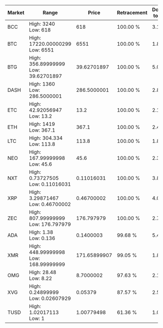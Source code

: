 | Market | Range | Price| Retracement | Doubles to 50% |
| --- | --- | --- | --- | --- |
| BCC | High: 3240<br />Low: 618 | 618 | 100.00 % | 3.12 |
| BTC | High: 17220.00000299<br />Low: 6551 | 6551 | 100.00 % | 1.81 |
| BTG | High: 356.89999999<br />Low: 39.62701897 | 39.62701897 | 100.00 % | 5.00 |
| DASH | High: 1360<br />Low: 286.5000001 | 286.5000001 | 100.00 % | 2.87 |
| ETC | High: 42.92056947<br />Low: 13.2 | 13.2 | 100.00 % | 2.13 |
| ETH | High: 1419<br />Low: 367.1 | 367.1 | 100.00 % | 2.43 |
| LTC | High: 304.334<br />Low: 113.8 | 113.8 | 100.00 % | 1.84 |
| NEO | High: 167.99999998<br />Low: 45.6 | 45.6 | 100.00 % | 2.34 |
| NXT | High: 0.73727505<br />Low: 0.11016031 | 0.11016031 | 100.00 % | 3.85 |
| XRP | High: 3.29871467<br />Low: 0.46700002 | 0.46700002 | 100.00 % | 4.03 |
| ZEC | High: 807.99999999<br />Low: 176.797979 | 176.797979 | 100.00 % | 2.79 |
| ADA | High: 1.38<br />Low: 0.136 | 0.1400003 | 99.68 % | 5.41 |
| XMR | High: 448.99999998<br />Low: 168.99999999 | 171.65899907 | 99.05 % | 1.80 |
| OMG | High: 28.48<br />Low: 8.22 | 8.7000002 | 97.63 % | 2.11 |
| XVG | High: 0.24899999<br />Low: 0.02607929 | 0.05379 | 87.57 % | 2.56 |
| TUSD | High: 1.02017113<br />Low: 1 | 1.00779498 | 61.36 % | 1.00 |
